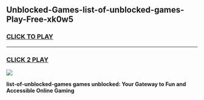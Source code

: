 
## Unblocked-Games-list-of-unblocked-games-Play-Free-xk0w5
<h3>
<a href="https://premium76.site?title=list-of-unblocked-games&ref=17A">CLICK TO PLAY</a></h3>
<hr>

<h3>
<a href="https://premium76.site?title=list-of-unblocked-games&ref=17A">CLICK 2 PLAY</a>
  
</h3>

<a href="https://premium76.site?title=list-of-unblocked-games&ref=17A"><img src="https://clearcache.store/games.png"></a>


**list-of-unblocked-games games unblocked: Your Gateway to Fun and Accessible Online Gaming**
